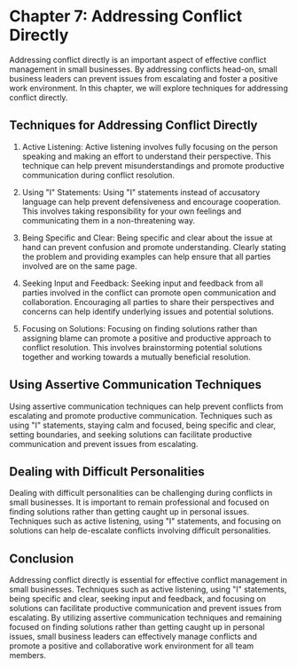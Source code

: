 Chapter 7: Addressing Conflict Directly
=======================================

Addressing conflict directly is an important aspect of effective conflict management in small businesses. By addressing conflicts head-on, small business leaders can prevent issues from escalating and foster a positive work environment. In this chapter, we will explore techniques for addressing conflict directly.

Techniques for Addressing Conflict Directly
-------------------------------------------

1. Active Listening: Active listening involves fully focusing on the person speaking and making an effort to understand their perspective. This technique can help prevent misunderstandings and promote productive communication during conflict resolution.

2. Using "I" Statements: Using "I" statements instead of accusatory language can help prevent defensiveness and encourage cooperation. This involves taking responsibility for your own feelings and communicating them in a non-threatening way.

3. Being Specific and Clear: Being specific and clear about the issue at hand can prevent confusion and promote understanding. Clearly stating the problem and providing examples can help ensure that all parties involved are on the same page.

4. Seeking Input and Feedback: Seeking input and feedback from all parties involved in the conflict can promote open communication and collaboration. Encouraging all parties to share their perspectives and concerns can help identify underlying issues and potential solutions.

5. Focusing on Solutions: Focusing on finding solutions rather than assigning blame can promote a positive and productive approach to conflict resolution. This involves brainstorming potential solutions together and working towards a mutually beneficial resolution.

Using Assertive Communication Techniques
----------------------------------------

Using assertive communication techniques can help prevent conflicts from escalating and promote productive communication. Techniques such as using "I" statements, staying calm and focused, being specific and clear, setting boundaries, and seeking solutions can facilitate productive communication and prevent issues from escalating.

Dealing with Difficult Personalities
------------------------------------

Dealing with difficult personalities can be challenging during conflicts in small businesses. It is important to remain professional and focused on finding solutions rather than getting caught up in personal issues. Techniques such as active listening, using "I" statements, and focusing on solutions can help de-escalate conflicts involving difficult personalities.

Conclusion
----------

Addressing conflict directly is essential for effective conflict management in small businesses. Techniques such as active listening, using "I" statements, being specific and clear, seeking input and feedback, and focusing on solutions can facilitate productive communication and prevent issues from escalating. By utilizing assertive communication techniques and remaining focused on finding solutions rather than getting caught up in personal issues, small business leaders can effectively manage conflicts and promote a positive and collaborative work environment for all team members.
